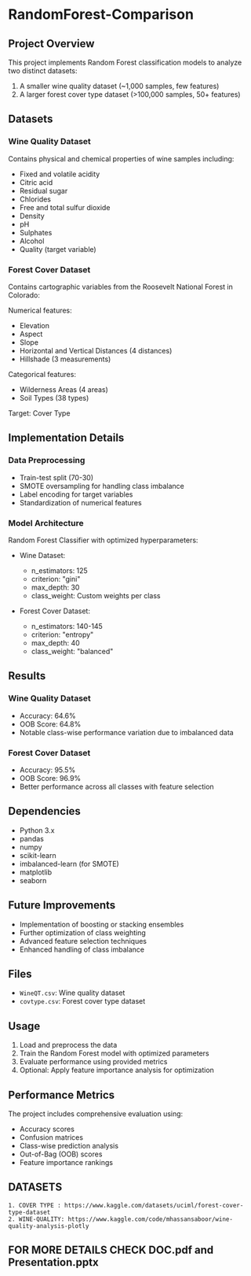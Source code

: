 # RandomForest-Comparison

## Project Overview
This project implements Random Forest classification models to analyze two distinct datasets:
1. A smaller wine quality dataset (~1,000 samples, few features)
2. A larger forest cover type dataset (>100,000 samples, 50+ features)

## Datasets

### Wine Quality Dataset
Contains physical and chemical properties of wine samples including:
- Fixed and volatile acidity
- Citric acid
- Residual sugar
- Chlorides
- Free and total sulfur dioxide
- Density
- pH
- Sulphates
- Alcohol
- Quality (target variable)

### Forest Cover Dataset
Contains cartographic variables from the Roosevelt National Forest in Colorado:

Numerical features:
- Elevation
- Aspect
- Slope
- Horizontal and Vertical Distances (4 distances)
- Hillshade (3 measurements)

Categorical features:
- Wilderness Areas (4 areas)
- Soil Types (38 types)

Target: Cover Type

## Implementation Details

### Data Preprocessing
- Train-test split (70-30)
- SMOTE oversampling for handling class imbalance
- Label encoding for target variables
- Standardization of numerical features

### Model Architecture
Random Forest Classifier with optimized hyperparameters:
- Wine Dataset:
  - n_estimators: 125
  - criterion: "gini"
  - max_depth: 30
  - class_weight: Custom weights per class
  
- Forest Cover Dataset:
  - n_estimators: 140-145
  - criterion: "entropy"
  - max_depth: 40
  - class_weight: "balanced"

## Results

### Wine Quality Dataset
- Accuracy: 64.6%
- OOB Score: 64.8%
- Notable class-wise performance variation due to imbalanced data

### Forest Cover Dataset
- Accuracy: 95.5%
- OOB Score: 96.9%
- Better performance across all classes with feature selection

## Dependencies
- Python 3.x
- pandas
- numpy
- scikit-learn
- imbalanced-learn (for SMOTE)
- matplotlib
- seaborn

## Future Improvements
- Implementation of boosting or stacking ensembles
- Further optimization of class weighting
- Advanced feature selection techniques
- Enhanced handling of class imbalance

## Files
- `WineQT.csv`: Wine quality dataset
- `covtype.csv`: Forest cover type dataset

## Usage
1. Load and preprocess the data
2. Train the Random Forest model with optimized parameters
3. Evaluate performance using provided metrics
4. Optional: Apply feature importance analysis for optimization

## Performance Metrics
The project includes comprehensive evaluation using:
- Accuracy scores
- Confusion matrices
- Class-wise prediction analysis
- Out-of-Bag (OOB) scores
- Feature importance rankings

## DATASETS 
    1. COVER TYPE : https://www.kaggle.com/datasets/uciml/forest-cover-type-dataset
    2. WINE-QUALITY: https://www.kaggle.com/code/mhassansaboor/wine-quality-analysis-plotly

## FOR MORE DETAILS CHECK DOC.pdf and Presentation.pptx